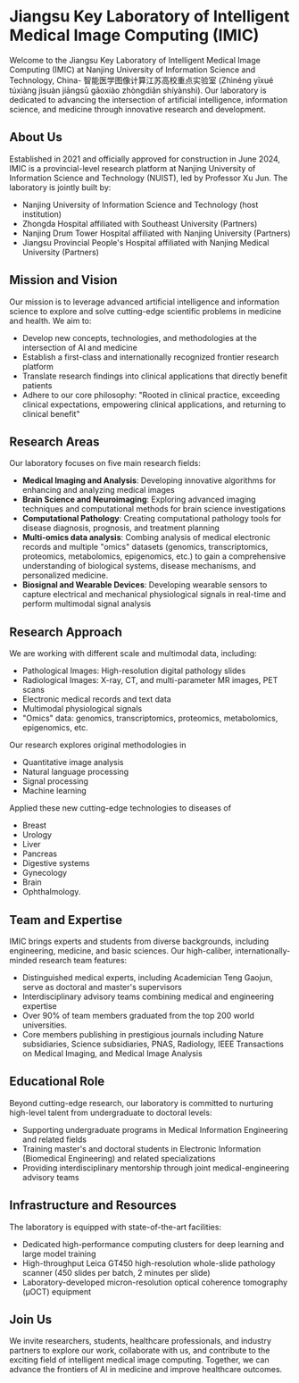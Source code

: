 # Jiangsu Key Laboratory of Intelligent Medical Image Computing (IMIC)

Welcome to the Jiangsu Key Laboratory of Intelligent Medical Image Computing (IMIC) at Nanjing University of Information Science and Technology, China- 智能医学图像计算江苏高校重点实验室 (Zhìnéng yīxué túxiàng jìsuàn jiāngsū gāoxiào zhòngdiǎn shíyànshì). Our laboratory is dedicated to advancing the intersection of artificial intelligence, information science, and medicine through innovative research and development.

## **About Us**

Established in 2021 and officially approved for construction in June 2024, IMIC is a provincial-level research platform at Nanjing University of Information Science and Technology (NUIST), led by Professor Xu Jun. The laboratory is jointly built by:

- Nanjing University of Information Science and Technology (host institution)
- Zhongda Hospital affiliated with Southeast University  (Partners)
- Nanjing Drum Tower Hospital affiliated with Nanjing University (Partners)
- Jiangsu Provincial People's Hospital affiliated with Nanjing Medical University (Partners)

## **Mission and Vision**

Our mission is to leverage advanced artificial intelligence and information science to explore and solve cutting-edge scientific problems in medicine and health. We aim to:

- Develop new concepts, technologies, and methodologies at the intersection of AI and medicine
- Establish a first-class and internationally recognized frontier research platform
- Translate research findings into clinical applications that directly benefit patients
- Adhere to our core philosophy: "Rooted in clinical practice, exceeding clinical expectations, empowering clinical applications, and returning to clinical benefit"

## **Research Areas**

Our laboratory focuses on five main research fields:

- **Medical Imaging and Analysis**: Developing innovative algorithms for enhancing and analyzing medical images
- **Brain Science and Neuroimaging**: Exploring advanced imaging techniques and computational methods for brain science investigations
- **Computational Pathology**: Creating computational pathology tools for disease diagnosis, prognosis, and treatment planning
- **Multi-omics data analysis**: Combing analysis of medical electronic records and multiple "omics" datasets (genomics, transcriptomics, proteomics, metabolomics, epigenomics, etc.) to gain a comprehensive understanding of biological systems, disease mechanisms, and personalized medicine.
- **Biosignal and Wearable Devices**: Developing wearable sensors to capture electrical and mechanical physiological signals in real-time and perform multimodal signal analysis

## **Research Approach**

We are working with different scale and multimodal data, including:

- Pathological Images: High-resolution digital pathology slides
- Radiological Images: X-ray, CT, and multi-parameter MR images, PET scans
- Electronic medical records and text data 
- Multimodal physiological signals
- "Omics" data: genomics, transcriptomics, proteomics, metabolomics, epigenomics, etc.

Our research explores original methodologies in

- Quantitative image analysis
- Natural language processing
- Signal processing
- Machine learning

Applied these new cutting-edge technologies to diseases of 
- Breast
- Urology
- Liver
- Pancreas
- Digestive systems
- Gynecology
- Brain
- Ophthalmology.

## **Team and Expertise**

IMIC brings experts and students from diverse backgrounds, including engineering, medicine, and basic sciences. Our high-caliber, internationally-minded research team features:

- Distinguished medical experts, including Academician Teng Gaojun, serve as doctoral and master's supervisors
- Interdisciplinary advisory teams combining medical and engineering expertise
- Over 90% of team members graduated from the top 200 world universities.
- Core members publishing in prestigious journals including Nature subsidiaries, Science subsidiaries, PNAS, Radiology, IEEE Transactions on Medical Imaging, and Medical Image Analysis

## **Educational Role**

Beyond cutting-edge research, our laboratory is committed to nurturing high-level talent from undergraduate to doctoral levels:

- Supporting undergraduate programs in Medical Information Engineering and related fields
- Training master's and doctoral students in Electronic Information (Biomedical Engineering) and related specializations
- Providing interdisciplinary mentorship through joint medical-engineering advisory teams

## **Infrastructure and Resources**

The laboratory is equipped with state-of-the-art facilities:

- Dedicated high-performance computing clusters for deep learning and large model training
- High-throughput Leica GT450 high-resolution whole-slide pathology scanner (450 slides per batch, 2 minutes per slide)
- Laboratory-developed micron-resolution optical coherence tomography (μOCT) equipment

## **Join Us**

We invite researchers, students, healthcare professionals, and industry partners to explore our work, collaborate with us, and contribute to the exciting field of intelligent medical image computing. Together, we can advance the frontiers of AI in medicine and improve healthcare outcomes.

